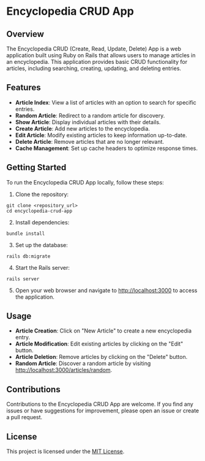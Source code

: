 # Encyclopedia CRUD App

## Overview

The Encyclopedia CRUD (Create, Read, Update, Delete) App is a web application built using Ruby on Rails that allows users to manage articles in an encyclopedia. This application provides basic CRUD functionality for articles, including searching, creating, updating, and deleting entries.

## Features

- **Article Index**: View a list of articles with an option to search for specific entries.
- **Random Article**: Redirect to a random article for discovery.
- **Show Article**: Display individual articles with their details.
- **Create Article**: Add new articles to the encyclopedia.
- **Edit Article**: Modify existing articles to keep information up-to-date.
- **Delete Article**: Remove articles that are no longer relevant.
- **Cache Management**: Set up cache headers to optimize response times.

## Getting Started

To run the Encyclopedia CRUD App locally, follow these steps:

1. Clone the repository:

```
git clone <repository_url>
cd encyclopedia-crud-app
```


2. Install dependencies:

```
bundle install
```

3. Set up the database:

```
rails db:migrate
```


4. Start the Rails server:

```
rails server
```


5. Open your web browser and navigate to [http://localhost:3000](http://localhost:3000) to access the application.

## Usage

- **Article Creation**: Click on "New Article" to create a new encyclopedia entry.
- **Article Modification**: Edit existing articles by clicking on the "Edit" button.
- **Article Deletion**: Remove articles by clicking on the "Delete" button.
- **Random Article**: Discover a random article by visiting [http://localhost:3000/articles/random](http://localhost:3000/articles/random).

## Contributions

Contributions to the Encyclopedia CRUD App are welcome. If you find any issues or have suggestions for improvement, please open an issue or create a pull request.

## License

This project is licensed under the [MIT License](LICENSE).
